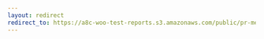 ```yaml
---
layout: redirect
redirect_to: https://a8c-woo-test-reports.s3.amazonaws.com/public/pr-merge/37532/api/index.html
---
```

